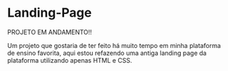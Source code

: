 # Landing-Page

PROJETO EM ANDAMENTO!!

Um projeto que gostaria de ter feito há muito tempo em minha plataforma de ensino favorita, aqui estou refazendo uma antiga landing page da plataforma
utilizando apenas HTML e CSS.





